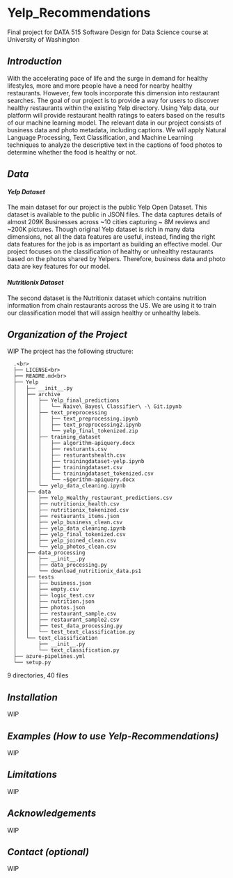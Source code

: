 # Yelp_Recommendations
Final project for DATA 515 Software Design for Data Science course at University of Washington

<h2><i> Introduction </i></h2>
With the accelerating pace of life and the surge in demand for healthy lifestyles, more and more people have a need for nearby healthy restaurants. However, few tools incorporate this dimension into restaurant searches. The goal of our project is to provide a way for users to discover healthy restaurants within the existing Yelp directory. Using Yelp data, our platform will provide restaurant health ratings to eaters based on the results of our machine learning model. The relevant  data in our project consists of business data and photo metadata, including captions. We will apply Natural Language Processing, Text Classification, and Machine Learning techniques  to analyze the descriptive text in the captions of food photos to determine whether the food is healthy or not. 

<h2><i>Data</i></h2>

<i> <h4> Yelp Dataset </h4></i> The main dataset for our project is the public Yelp Open Dataset. This dataset is available to the public in JSON files. The data captures details of almost 209K Businesses across ~10 cities capturing ~ 8M reviews and ~200K pictures. Though original Yelp dataset is rich in many data dimensions, not all the data features are useful, instead, finding the right data features for the job is as important as building an effective model. Our project focuses on the classification of healthy or unhealthy restaurants based on the photos shared by Yelpers. Therefore, business data and photo data are key features for our model. 

<i> <h4> Nutritionix Dataset </h4></i> The second dataset is the Nutritionix dataset which contains nutrition information from chain restaurants across the US.  We are using it to train our classification model that will assign healthy or unhealthy labels.


<h2><i>Organization of the Project</i></h2> WIP
The project has the following structure: <br>

```
  .<br>
  ├── LICENSE<br>
  ├── README.md<br>
  ├── Yelp
  │   ├── __init__.py
  │   ├── archive
  │   │   ├── Yelp_final_predictions
  │   │   │   └── Naive\ Bayes\ Classifier\ -\ Git.ipynb
  │   │   ├── text_preprocessing
  │   │   │   ├── text_preprocessing.ipynb
  │   │   │   ├── text_preprocessing2.ipynb
  │   │   │   └── yelp_final_tokenized.zip
  │   │   ├── training_dataset
  │   │   │   ├── algorithm-apiquery.docx
  │   │   │   ├── resturants.csv
  │   │   │   ├── resturantshealth.csv
  │   │   │   ├── trainingdataset-yelp.ipynb
  │   │   │   ├── trainingdataset.csv
  │   │   │   ├── trainingdataset_tokenized.csv
  │   │   │   └── ~$gorithm-apiquery.docx
  │   │   └── yelp_data_cleaning.ipynb
  │   ├── data
  │   │   ├── Yelp_Healthy_restaurant_predictions.csv
  │   │   ├── nutritionix_health.csv
  │   │   ├── nutritionix_tokenized.csv
  │   │   ├── restaurants_items.json
  │   │   ├── yelp_business_clean.csv
  │   │   ├── yelp_data_cleaning.ipynb
  │   │   ├── yelp_final_tokenized.csv
  │   │   ├── yelp_joined_clean.csv
  │   │   └── yelp_photos_clean.csv
  │   ├── data_processing
  │   │   ├── __init__.py
  │   │   ├── data_processing.py
  │   │   └── download_nutritionix_data.ps1
  │   ├── tests
  │   │   ├── business.json
  │   │   ├── empty.csv
  │   │   ├── logic_test.csv
  │   │   ├── nutrition.json
  │   │   ├── photos.json
  │   │   ├── restaurant_sample.csv
  │   │   ├── restaurant_sample2.csv
  │   │   ├── test_data_processing.py
  │   │   └── test_text_classification.py
  │   └── text_classification
  │       ├── __init__.py
  │       └── text_classification.py
  ├── azure-pipelines.yml
  └── setup.py
```
9 directories, 40 files
<h2><i>Installation</i></h2> WIP

<h2><i>Examples (How to use Yelp-Recommendations)</i></h2> WIP

<h2><i>Limitations</i></h2> WIP

<h2><i>Acknowledgements</i></h2> WIP

<h2><i>Contact (optional)</i></h2> WIP
